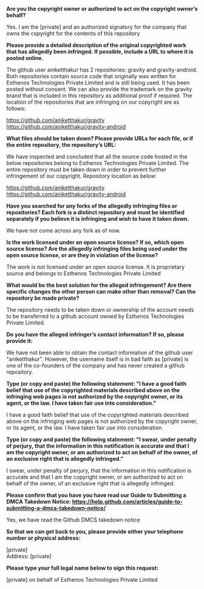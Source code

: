 **Are you the copyright owner or authorized to act on the copyright owner’s behalf?** 

Yes. I am the [private] and an authorized signatory for the company that owns the copyright for the contents of this repository

**Please provide a detailed description of the original copyrighted work that has allegedly been infringed. If possible, include a URL to where it is posted online.** 

The github user aniketthakur has 2 repositories: gravity and gravity-android. Both repositories contain source code that originally was written for Esthenos Technologies Private Limited and is still being used. It has been posted without consent. We can also provide the trademark on the gravity brand that is included in this repository as additional proof if required. 
The location of the repositories that are infringing on our copyright are as follows: 

https://github.com/aniketthakur/gravity     
https://github.com/aniketthakur/gravity-android

**What files should be taken down? Please provide URLs for each file, or if the entire repository, the repository’s URL:**

We have inspected and concluded that all the source code hosted in the below repositories belong to Esthenos Technologies Private Limited. The entire repository must be taken down in order to prevent further infringement of our copyright. 
Repository location as below:

https://github.com/aniketthakur/gravity   
https://github.com/aniketthakur/gravity-android

**Have you searched for any forks of the allegedly infringing files or repositories? Each fork is a distinct repository and must be identified separately if you believe it is infringing and wish to have it taken down.** 

We have not come across any fork as of now.

**Is the work licensed under an open source license? If so, which open source license? Are the allegedly infringing files being used under the open source license, or are they in violation of the license?**

The work is not licensed under an open source license. It is proprietary source and belongs to Esthenos Technologies Private Limited

**What would be the best solution for the alleged infringement? Are there specific changes the other person can make other than removal? Can the repository be made private?** 

The repository needs to be taken down or ownership of the account needs to be transferred to a github account owned by Esthenos Technologies Private Limited.

**Do you have the alleged infringer’s contact information? If so, please provide it:**

We have not been able to obtain the contact information of the github user "aniketthakur". However, the username itself is in bad faith as [private] is one of the co-founders of the company and has never created a github repository.

**Type (or copy and paste) the following statement: "I have a good faith belief that use of the copyrighted materials described above on the infringing web pages is not authorized by the copyright owner, or its agent, or the law. I have taken fair use into consideration."** 

I have a good faith belief that use of the copyrighted materials described above on the infringing web pages is not authorized by the copyright owner, or its agent, or the law. I have taken fair use into consideration

**Type (or copy and paste) the following statement: "I swear, under penalty of perjury, that the information in this notification is accurate and that I am the copyright owner, or am authorized to act on behalf of the owner, of an exclusive right that is allegedly infringed."** 

I swear, under penalty of perjury, that the information in this notification is accurate and that I am the copyright owner, or am authorized to act on behalf of the owner, of an exclusive right that is allegedly infringed.

**Please confirm that you have you have read our Guide to Submitting a DMCA Takedown Notice: https://help.github.com/articles/guide-to-submitting-a-dmca-takedown-notice/**

Yes, we have read the Github DMCS takedown notice

**So that we can get back to you, please provide either your telephone number or physical address:**

[private]  
Address: [private]

**Please type your full legal name below to sign this request:**

[private] on behalf of Esthenos Technologies Private Limited
